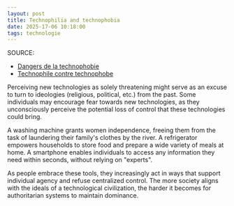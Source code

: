 ```yaml
---
layout: post
title: Technophilia and technophobia
date: 2025-17-06 10:18:00
tags: technologie
---
```


SOURCE:

- [Dangers de la technophobie](https://www.youtube.com/watch?v=AUxvauMIZzQ)
- [Technophile contre technophobe](https://www.latribune.fr/opinions/tribunes/20140610trib000836155/technophiles-contre-technophobes-biophiles-contre-biophobes-un-essai-de-definition.html)

Perceiving new technologies as solely threatening might serve as an excuse to turn to ideologies (religious, political, etc.) from the past. Some individuals may encourage fear towards new technologies, as they unconsciously perceive the potential loss of control that these technologies could bring.

A washing machine grants women independence, freeing them from the task of laundering their family's clothes by the river. A refrigerator empowers households to store food and prepare a wide variety of meals at home. A smartphone enables individuals to access any information they need within seconds, without relying on "experts".

As people embrace these tools, they increasingly act in ways that support individual agency and refuse centralized control. The more society aligns with the ideals of a technological civilization, the harder it becomes for authoritarian systems to maintain dominance.
